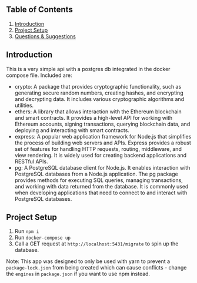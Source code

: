 ## Table of Contents

1. [Introduction](#introduction)
2. [Project Setup](#project-setup)
3. [Questions & Suggestions](#questions--suggestions)

## Introduction

This is a very simple api with a postgres db integrated in the docker compose file. Included are:

- crypto: A package that provides cryptographic functionality, such as generating secure random numbers, creating hashes, and encrypting and decrypting data. It includes various cryptographic algorithms and utilities.
- ethers: A library that allows interaction with the Ethereum blockchain and smart contracts. It provides a high-level API for working with Ethereum accounts, signing transactions, querying blockchain data, and deploying and interacting with smart contracts.
- express: A popular web application framework for Node.js that simplifies the process of building web servers and APIs. Express provides a robust set of features for handling HTTP requests, routing, middleware, and view rendering. It is widely used for creating backend applications and RESTful APIs.
- pg: A PostgreSQL database client for Node.js. It enables interaction with PostgreSQL databases from a Node.js application. The pg package provides methods for executing SQL queries, managing transactions, and working with data returned from the database. It is commonly used when developing applications that need to connect to and interact with PostgreSQL databases.

## Project Setup

1. Run `npm i`
2. Run `docker-compose up`
3. Call a GET request at `http://localhost:5431/migrate` to spin up the database.

Note: This app was designed to only be used with yarn to prevent a `package-lock.json` from being created which can cause conflicts - change the `engines` in `package.json` if you want to use npm instead.
